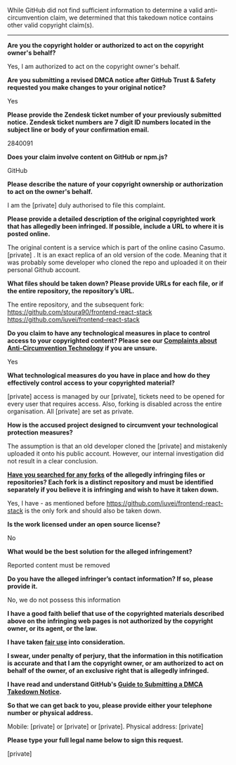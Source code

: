 While GitHub did not find sufficient information to determine a valid anti-circumvention claim, we determined that this takedown notice contains other valid copyright claim(s).

---

**Are you the copyright holder or authorized to act on the copyright owner's behalf?**

Yes, I am authorized to act on the copyright owner's behalf.

**Are you submitting a revised DMCA notice after GitHub Trust & Safety requested you make changes to your original notice?**

Yes

**Please provide the Zendesk ticket number of your previously submitted notice. Zendesk ticket numbers are 7 digit ID numbers located in the subject line or body of your confirmation email.**

2840091 

**Does your claim involve content on GitHub or npm.js?**

GitHub

**Please describe the nature of your copyright ownership or authorization to act on the owner's behalf.**

I am the [private] duly authorised to file this complaint.

**Please provide a detailed description of the original copyrighted work that has allegedly been infringed. If possible, include a URL to where it is posted online.**

The original content is a service which is part of the online casino Casumo. [private] . It is an exact replica of an old version of the code. Meaning that it was probably some developer who cloned the repo and uploaded it on their personal Github account.

**What files should be taken down? Please provide URLs for each file, or if the entire repository, the repository’s URL.**

The entire repository, and the subsequent fork:  
https://github.com/stoura90/frontend-react-stack  
https://github.com/iuvei/frontend-react-stack

**Do you claim to have any technological measures in place to control access to your copyrighted content? Please see our <a href="https://docs.github.com/articles/guide-to-submitting-a-dmca-takedown-notice#complaints-about-anti-circumvention-technology">Complaints about Anti-Circumvention Technology</a> if you are unsure.**

Yes

**What technological measures do you have in place and how do they effectively control access to your copyrighted material?**

[private] access is managed by our [private], tickets need to be opened for every user that requires access. Also, forking is disabled across the entire organisation. All [private] are set as private.

**How is the accused project designed to circumvent your technological protection measures?**

The assumption is that an old developer cloned the [private] and mistakenly uploaded it onto his public account. However, our internal investigation did not result in a clear conclusion.

**<a href="https://docs.github.com/articles/dmca-takedown-policy#b-what-about-forks-or-whats-a-fork">Have you searched for any forks</a> of the allegedly infringing files or repositories? Each fork is a distinct repository and must be identified separately if you believe it is infringing and wish to have it taken down.**

Yes, I have - as mentioned before https://github.com/iuvei/frontend-react-stack is the only fork and should also be taken down.

**Is the work licensed under an open source license?**

No

**What would be the best solution for the alleged infringement?**

Reported content must be removed

**Do you have the alleged infringer’s contact information? If so, please provide it.**

No, we do not possess this information

**I have a good faith belief that use of the copyrighted materials described above on the infringing web pages is not authorized by the copyright owner, or its agent, or the law.**

**I have taken <a href="https://www.lumendatabase.org/topics/22">fair use</a> into consideration.**

**I swear, under penalty of perjury, that the information in this notification is accurate and that I am the copyright owner, or am authorized to act on behalf of the owner, of an exclusive right that is allegedly infringed.**

**I have read and understand GitHub's <a href="https://docs.github.com/articles/guide-to-submitting-a-dmca-takedown-notice/">Guide to Submitting a DMCA Takedown Notice</a>.**

**So that we can get back to you, please provide either your telephone number or physical address.**

Mobile: [private] or [private] or [private]. Physical address: [private]

**Please type your full legal name below to sign this request.**

[private]
